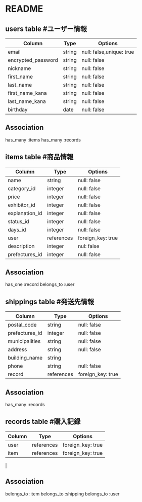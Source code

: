 # README

## users table #ユーザー情報

| Column             | Type                | Options                 |
|--------------------|---------------------|-------------------------|
| email              | string              | null: false,unique: true|
| encrypted_password | string              | null: false             |
| nickname           | string              | null: false             |
| first_name         | string              | null: false             |
| last_name          | string              | null: false             |
| first_name_kana         | string              | null: false             |
| last_name_kana           | string              | null: false             |
| birthday            | date              | null: false



## Association

has_many :items
has_many :records


## items table #商品情報

 Column             | Type                | Options                 |
|-------------------|---------------------|-------------------------|
| name              | string              | null: false             |
| category_id          | integer              | null: false             |
| price             | integer             | null: false             |
| exhibitor_id         | integer              | null: false             |
| explanation_id       | integer             | null: false             |
| status_id            | integer             | null: false             |
| days_id              | integer              | null: false             |
| user              | references           | foreign_key: true       |
| description       | integer             | nul: false               |
| prefectures_id          | integer              | null: false
## Association


has_one :record
belongs_to :user

## shippings table  #発送先情報

 Column             | Type                | Options                 |
|----------------|---------------------|-------------------------|
| postal_code           | string              | null: false             |
| prefectures_id         | integer              | null: false             |
| municipalities      | string              | null: false             |
| address             | string              | null: false             |
| building_name       | string              |                         |
| phone               | string              | null: false             |
| record              | references          | foreign_key: true       |  

## Association
has_many :records


## records table #購入記録

 Column             | Type                | Options                 |
|--------------------|---------------------|-------------------------|
| user        | references              | foreign_key: true             |
| item         | references              | foreign_key: true           |
| 

## Association

belongs_to :item
belongs_to :shipping
belongs_to :user

